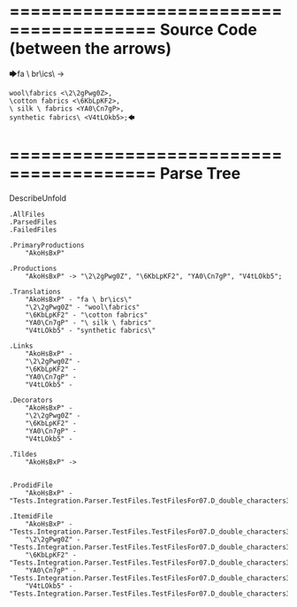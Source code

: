 ========================================
Source Code (between the arrows)
========================================

🡆fa \ br\ics\ <AkoHsBxP>->

    wool\fabrics <\2\2gPwg0Z>,
    \cotton fabrics <\6KbLpKF2>,
    \ silk \ fabrics <YA0\Cn7gP>,
    synthetic fabrics\ <V4tLOkb5>;🡄

========================================
Parse Tree
========================================
DescribeUnfold

    .AllFiles
    .ParsedFiles
    .FailedFiles

    .PrimaryProductions
        "AkoHsBxP" 

    .Productions
        "AkoHsBxP" -> "\2\2gPwg0Z", "\6KbLpKF2", "YA0\Cn7gP", "V4tLOkb5";

    .Translations
        "AkoHsBxP" - "fa \ br\ics\"
        "\2\2gPwg0Z" - "wool\fabrics"
        "\6KbLpKF2" - "\cotton fabrics"
        "YA0\Cn7gP" - "\ silk \ fabrics"
        "V4tLOkb5" - "synthetic fabrics\"

    .Links
        "AkoHsBxP" - 
        "\2\2gPwg0Z" - 
        "\6KbLpKF2" - 
        "YA0\Cn7gP" - 
        "V4tLOkb5" - 

    .Decorators
        "AkoHsBxP" - 
        "\2\2gPwg0Z" - 
        "\6KbLpKF2" - 
        "YA0\Cn7gP" - 
        "V4tLOkb5" - 

    .Tildes
        "AkoHsBxP" -> 


    .ProdidFile
        "AkoHsBxP" - "Tests.Integration.Parser.TestFiles.TestFilesFor07.D_double_characters3.ds"

    .ItemidFile
        "AkoHsBxP" - "Tests.Integration.Parser.TestFiles.TestFilesFor07.D_double_characters3.ds"
        "\2\2gPwg0Z" - "Tests.Integration.Parser.TestFiles.TestFilesFor07.D_double_characters3.ds"
        "\6KbLpKF2" - "Tests.Integration.Parser.TestFiles.TestFilesFor07.D_double_characters3.ds"
        "YA0\Cn7gP" - "Tests.Integration.Parser.TestFiles.TestFilesFor07.D_double_characters3.ds"
        "V4tLOkb5" - "Tests.Integration.Parser.TestFiles.TestFilesFor07.D_double_characters3.ds"

